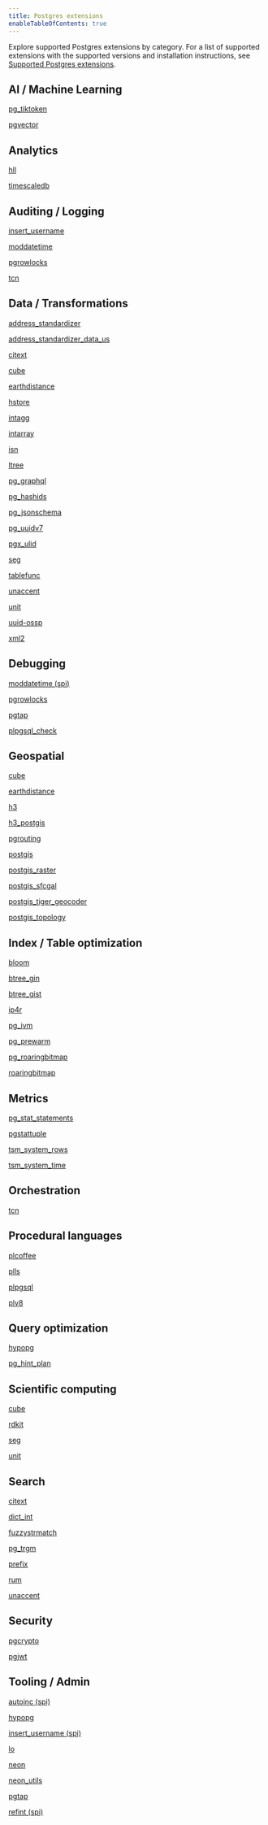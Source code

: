 ```yaml
---
title: Postgres extensions
enableTableOfContents: true
---
```


Explore supported Postgres extensions by category. For a list of supported extensions with the supported versions and installation instructions, see [Supported Postgres extensions](/docs/extensions/pg-extensions).

## AI / Machine Learning

<DetailIconCards>

<a href="/docs/extensions/pg_tiktoken" description="Tokenize data in your Postgres database using the OpenAI tiktoken library" icon="app-store" icon="app-store">pg_tiktoken</a>

<a href="/docs/extensions/pgvector" description="Store vector embeddings and perform vector similarity search in Postgres. Supports ivfflat and hnsw indexing." icon="app-store" icon="app-store">pgvector</a>

</DetailIconCards>

## Analytics

<DetailIconCards>

<a href="https://github.com/citusdata/postgresql-hll" description="Implements a HyperLogLog data structure as a native data type for efficient and tunable distinct value counting" icon="app-store" icon="app-store">hll</a>

<a href="/docs/extensions/timescaledb" description="Enables Postgres as a time-series database for efficient storage and retrieval of time-series data" icon="app-store">timescaledb</a>

</DetailIconCards>

## Auditing / Logging

<DetailIconCards>

<a href="https://www.postgresql.org/docs/current/contrib-spi.html" description="Implements an insert_username() trigger that stores the current user's name into a text field, which is useful for tracking who last modified a particular row within a table" icon="app-store">insert_username</a>

<a href="https://www.postgresql.org/docs/current/contrib-spi.html" description="Automatically updates a timestamp column to the current timestamp whenever a row is modified in Postgres" icon="app-store">moddatetime</a>

<a href="https://www.postgresql.org/docs/16/pgrowlocks.html" description="Provides a pgrowlocks() function that shows row locking information for a specified table, which can aid in concurrency and deadlock debugging" icon="app-store">pgrowlocks</a>

<a href="https://www.postgresql.org/docs/16/tcn.html" description="Provides a trigger function to notify listeners of changes to a table, allowing applications to respond to changes in the database." icon="app-store">tcn</a>

</DetailIconCards>

## Data / Transformations

<DetailIconCards>

<a href="https://postgis.net/docs/Extras.html#Address_Standardizer" description="A signle-line address parser that takes an input address and normalizes it based on a set of rules" icon="app-store">address_standardizer</a>

<a href="https://postgis.net/docs/Extras.html#Address_Standardizer" description="A packaged extension that contains data for standardizing US addresses for use with the address_standardizer extension" icon="app-store">address_standardizer_data_us</a>

<a href="/docs/extensions/citext" description="Provides a case-insensitive character string type that internally calls lower when comparing values in Postgres" icon="app-store">citext</a>

<a href="https://www.postgresql.org/docs/16/cube.html" description="Implements the cube data type for representing multidimensional cubes in Postgres" icon="app-store">cube</a>

<a href="https://www.postgresql.org/docs/16/earthdistance.html" description="Provides cube-based and point-based approaches to calculating great circle distances on the surface of the Earth" icon="app-store">earthdistance</a>

<a href="/docs/extensions/hstore" description="Implements an hstore data type for storing and manipulating sets of key-value pairs within a single Postgres value" icon="app-store">hstore</a>

<a href="https://www.postgresql.org/docs/16/intagg.html" description="Provides an integer aggregator and enumerator for Postgres" icon="app-store">intagg</a>

<a href="https://www.postgresql.org/docs/16/intarray.html" description="Offers functions and operators for manipulating and searching arrays of integers within Postgres" icon="app-store">intarray</a>

<a href="https://www.postgresql.org/docs/16/isn.html" description="Implements data types for international product numbering standards: EAN13, UPC, ISBN (books), ISMN (music), and ISSN (serials)" icon="app-store">isn</a>

<a href="https://www.postgresql.org/docs/16/ltree.html" description="Provides data types for representing labels of data stored in a hierarchical tree-like structure and supports operators, functions, and indexes for searching through label trees" icon="app-store">ltree</a>

<a href="https://github.com/supabase/pg_graphql" description="Adds GraphQL support to your Postgres database, allowing any programming language that can connect to your database to query via GraphQL" icon="app-store">pg_graphql</a>

<a href="https://github.com/iCyberon/pg_hashids" description="Enables the generation of short, unique hash ids from integers, useful for obfuscating internal ids" icon="app-store">pg_hashids</a>

<a href="https://github.com/supabase/pg_jsonschema" description="Provides support for JSON schema validation on json and jsonb data types in Postgres" icon="app-store">pg_jsonschema</a>

<a href="https://github.com/fboulnois/pg_uuidv7" description="Enables creating valid UUID Version 7 values in Postgres, providing globally unique identifiers with temporal ordering" icon="app-store">pg_uuidv7</a>

<a href="https://github.com/pksunkara/pgx_ulid" description="A full-featured extension for generating and working with ULID (Universally Unique Lexicographically Sortable Identifiers) in Postgres." icon="app-store">pgx_ulid</a>

<a href="https://www.postgresql.org/docs/16/seg.html" description="Implements the seg data type for storage and manipulation of line segments or floating-point ranges, useful for geometric and scientific applications." icon="app-store">seg</a>

<a href="https://www.postgresql.org/docs/16/tablefunc.html" description="Contains functions that return tables (multiple rows), including crosstab, which can pivot row data into columns dynamically." icon="app-store">tablefunc</a>

<a href="https://www.postgresql.org/docs/16/unaccent.html" description="A text search dictionary that removes accents from characters, simplifying text search in Postgres." icon="app-store">unaccent</a>

<a href="https://github.com/df7cb/postgresql-unit" description="Implements a data type for SI units, plus byte for storage, manipulation, and calculation of scientific units, enhancing Postgres capabilities for scientific data." icon="app-store">unit</a>

<a href="https://www.postgresql.org/docs/16/uuid-ossp.html" description="Provides functions to generate universally unique identifiers (UUIDs) in Postgres, supporting various UUID standards." icon="app-store">uuid-ossp</a>

<a href="https://www.postgresql.org/docs/current/xml2.html" description="Enables XPath queries and XSLT functionality directly within Postgres, facilitating XML data processing." icon="app-store">xml2</a>

</DetailIconCards>

## Debugging

<DetailIconCards>

<a href="https://www.postgresql.org/docs/current/contrib-spi.html" description="Automatically updates a timestamp column to the current timestamp whenever a row is modified in Postgres" icon="app-store">moddatetime (spi)</a>

<a href="https://www.postgresql.org/docs/16/pgrowlocks.html" description="Provides a pgrowlocks() function that shows row locking information for a specified table, which can aid in concurrency and deadlock debugging" icon="app-store">pgrowlocks</a>

<a href="https://pgtap.org/documentation.html" description="A unit testing framework for Postgres, enabling sophisticated testing of database queries and functions." icon="app-store">pgtap</a>

<a href="https://pgxn.org/dist/plpgsql_check/" description="Provides a linter and debugger for PL/pgSQL code, helping identify errors and optimize PL/pgSQL functions." icon="app-store">plpgsql_check</a>

</DetailIconCards>

## Geospatial

<DetailIconCards>

<a href="https://www.postgresql.org/docs/16/cube.html" description="Implements a data type for representing multidimensional cubes in Postgres" icon="app-store">cube</a>

<a href="https://www.postgresql.org/docs/16/earthdistance.html" description="Provides cube-based and point-based approaches to calculating great circle distances on the surface of the Earth" icon="app-store">earthdistance</a>

<a href="https://github.com/zachasme/h3-pg/blob/main/docs/api.md" description="Integrates Uber's H3 geospatial indexing system that combines the benefits of a hexagonal grid with S2's hierarchical subdivisions into Postgres" icon="app-store">h3</a>

<a href="https://github.com/zachasme/h3-pg/blob/main/docs/api.md" description="A PostGIS extension for H3, enabling advanced spatial analysis and indexing in conjunction with PostGIS" icon="app-store">h3_postgis</a>

<a href="https://docs.pgrouting.org/" description="Extends PostGIS/Postgres databases provide geospatial routing and other network analysis functionality.." icon="app-store">pgrouting</a>

<a href="/docs/extensions/postgis" description="Extends Postgres to allows GIS (Geographic Information Systems) objects to be stored in the database, enabling spatial queries directly in SQL." icon="app-store">postgis</a>

<a href="https://postgis.net/docs/RT_reference.html" description="Adds support for raster data to PostGIS, enabling advanced geospatial analysis on raster images." icon="app-store">postgis_raster</a>

<a href="https://postgis.net/docs/reference.html#reference_sfcgal" description="Provides support for advanced 3D geometries in PostGIS, based on the SFCGAL library." icon="app-store">postgis_sfcgal</a>

<a href="https://postgis.net/docs/Extras.html#Tiger_Geocoder" description="Enables geocoding and reverse geocoding capabilities in PostGIS using TIGER/Line data." icon="app-store">postgis_tiger_geocoder</a>

<a href="https://www.postgis.net/docs/Topology.html" description="Extends PostGIS with support for topological data types and functions, facilitating the analysis of spatial relationships." icon="app-store">postgis_topology</a>

</DetailIconCards>

## Index / Table optimization

<DetailIconCards>

<a href="https://www.postgresql.org/docs/16/bloom.html" description="Provides an index access method for Postgres based on Bloom filters" icon="app-store">bloom</a>

<a href="https://www.postgresql.org/docs/16/btree-gin.html" description="Provides B-tree equivalent functionality for GIN indexes, enhancing index performance in Postgres" icon="app-store">btree_gin</a>

<a href="https://www.postgresql.org/docs/16/btree-gist.html" description="Allows B-tree-like operations on GiST indexes, improving indexing flexibility in Postgres" icon="app-store">btree_gist</a>

<a href="https://github.com/RhodiumToad/ip4r" description="Provides types and functions for efficiently storing and querying IPv4 and IPv6 ranges and addresses in Postgres" icon="app-store">ip4r</a>

<a href="https://github.com/sraoss/pg_ivm" description="Implements Incremental View Maintenance (IVM) for faster refresh of materialized views" icon="app-store">pg_ivm</a>

<a href="https://www.postgresql.org/docs/16/pgprewarm.html" description="Allows manual preloading of relation data into the buffer cache, reducing access times for frequently queried tables" icon="app-store">pg_prewarm</a>

<a href="https://github.com/ChenHuajun/pg_roaringbitmap" description="Implements Roaring Bitmaps in Postgres for efficient storage and manipulation of bit sets" icon="app-store">pg_roaringbitmap</a>

<a href="https://github.com/ChenHuajun/pg_roaringbitmap" description="Implements Roaring Bitmaps for efficient and compact storage of integer sets within Postgres." icon="app-store">roaringbitmap</a>

</DetailIconCards>

## Metrics

<DetailIconCards>

<a href="/docs/extensions/pg_stat_statements" description="Tracks execution statistics for all SQL statements executed, aiding in performance analysis and tuning" icon="app-store">pg_stat_statements</a>

<a href="https://www.postgresql.org/docs/16/pgstattuple.html" description="Offers functions to show tuple-level statistics for tables, helping identify bloat and efficiency opportunities." icon="app-store">pgstattuple</a>

<a href="https://www.postgresql.org/docs/16/tsm-system-rows.html" description="Provides a table sampling method that selects a fixed number of table rows randomly." icon="app-store">tsm_system_rows</a>

<a href="https://www.postgresql.org/docs/16/tsm-system-time.html" description="Offers a table sampling method based on system time, enabling consistent sample data retrieval over time." icon="app-store">tsm_system_time</a>

</DetailIconCards>

## Orchestration

<DetailIconCards>

<a href="https://www.postgresql.org/docs/16/tcn.html" description="Provides a trigger function to notify listeners of changes to a table, allowing applications to respond to changes in the database." icon="app-store">tcn</a>

</DetailIconCards>

## Procedural languages

<DetailIconCards>

<a href="https://github.com/plv8/plv8/" description="Enables writing stored procedures and functions in CoffeeScript, a programming language that transcompiles to JavaScript." icon="app-store">plcoffee</a>

<a href="https://github.com/plv8/plv8/" description="Allows the use of LiveScript, a language that compiles to JavaScript, for writing functions and stored procedures in Postgres." icon="app-store">plls</a>

<a href="https://www.postgresql.org/docs/16/plpgsql.html" description="The default procedural language for Postgres, enabling the creation of complex functions and triggers." icon="app-store">plpgsql</a>

<a href="https://plv8.github.io/" description="Integrates V8 JavaScript Engine with Postgres, allowing for JavaScript stored procedures and functions." icon="app-store">plv8</a>

</DetailIconCards>

## Query optimization

<DetailIconCards>

<a href="https://hypopg.readthedocs.io/en/rel1_stable/" description="Provides the ability to create hypothetical indexes in Postgres for performance testing without altering the physical disk structure" icon="app-store">hypopg</a>

<a href="https://github.com/ossc-db/pg_hint_plan" description="Allows developers to influence query plans with hints, improving performance and control over query execution" icon="app-store">pg_hint_plan</a>

</DetailIconCards>

## Scientific computing

<DetailIconCards>

<a href="https://www.postgresql.org/docs/16/cube.html" description="Implements the cube data type for representing multidimensional cubes in Postgres" icon="app-store">cube</a>

<a href="https://github.com/rdkit/rdkit" description="Integrates the RDKit cheminformatics toolkit with Postgres, enabling chemical informatics operations directly in the database." icon="app-store">rdkit</a>

<a href="https://www.postgresql.org/docs/16/seg.html" description="Implements the seg data type for storage and manipulation of line segments or floating-point ranges, useful for geometric and scientific applications." icon="app-store">seg</a>

<a href="https://github.com/df7cb/postgresql-unit" description="Implements a data type for SI units, plus byte for storage, manipulation, and calculation of scientific units, enhancing Postgres capabilities for scientific data." icon="app-store">unit</a>


</DetailIconCards>

## Search

<DetailIconCards>

<a href="/docs/extensions/citext" description="Provides a case-insensitive character string type that internally calls lower when comparing values in Postgres" icon="app-store">citext</a>

<a href="https://www.postgresql.org/docs/16/dict-int.html" description="Provides a text search dictionary template for indexing integer data in Postgres" icon="app-store">dict_int</a>

<a href="https://www.postgresql.org/docs/16/fuzzystrmatch.html" description="Offers several functions to help match and compare strings with approximate equality in Postgres" icon="app-store">fuzzystrmatch</a>

<a href="/docs/extensions/pg_trgm" description="Supports text search and similarity measurements using trigram matching, enhancing full-text search capabilities" icon="app-store">pg_trgm</a>

<a href="https://github.com/dimitri/prefix" description="Supports efficient queries on text columns with prefix-based searching capabilities." icon="app-store">prefix</a>

<a href="https://github.com/postgrespro/rum" description="Provides a RUM index type, designed to speed up full-text searches and other operations that benefit from immediate consistency." icon="app-store">rum</a>

<a href="https://www.postgresql.org/docs/16/unaccent.html" description="A text search dictionary that removes accents from characters, simplifying text search in Postgres." icon="app-store">unaccent</a>

</DetailIconCards>

## Security

<DetailIconCards>

<a href="https://www.postgresql.org/docs/16/pgcrypto.html" description="Offers cryptographic functions, allowing for encryption and hashing of data within Postgres" icon="app-store">pgcrypto</a>

<a href="https://github.com/michelp/pgjwt" description="Implements JSON Web Tokens (JWT) in Postgres, allowing for secure token creation and verification." icon="app-store">pgjwt</a>

</DetailIconCards>

## Tooling / Admin

<DetailIconCards>

<a href="https://www.postgresql.org/docs/current/contrib-spi.html" description="Automatically increments numeric columns in Postgres, mimicking auto-increment functionality" icon="app-store">autoinc (spi)</a>

<a href="https://hypopg.readthedocs.io/en/rel1_stable/" description="Provides the ability to create hypothetical indexes in Postgres for performance testing without altering the physical disk structure" icon="app-store">hypopg</a>

<a href="https://www.postgresql.org/docs/current/contrib-spi.html" description="Automatically inserts the username of the person executing an insert operation into a specified table in Postgres" icon="app-store">insert_username (spi)</a>

<a href="https://www.postgresql.org/docs/16/lo.html" description="Manages large objects (LOBs) within Postgres, allowing for the storage and manipulation of binary data" icon="app-store">lo</a>

<a href="/docs/extensions/neon" description="Placeholder description for neon extension, please provide an actual description" icon="app-store">neon</a>

<a href="/docs/extensions/neon-utils" description="Placeholder description for neon_utils extension, please provide an actual description" icon="app-store">neon_utils</a>

<a href="https://pgtap.org/documentation.html" description="A unit testing framework for Postgres, enabling sophisticated testing of database queries and functions." icon="app-store">pgtap</a>

<a href="https://www.postgresql.org/docs/current/contrib-spi.html" description="Provides referential integrity triggers, helping maintain foreign key relationships automatically." icon="app-store">refint (spi)</a>

</DetailIconCards>
